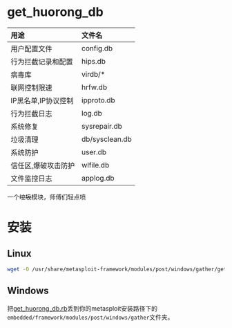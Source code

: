 # get_huorong_db

| 用途                | 文件名         |
| :------------------ | :------------- |
| 用户配置文件        | config.db      |
| 行为拦截记录和配置  | hips.db        |
| 病毒库              | virdb/*        |
| 联网控制限速        | hrfw.db        |
| IP黑名单,IP协议控制 | ipproto.db     |
| 行为拦截日志        | log.db         |
| 系统修复            | sysrepair.db   |
| 垃圾清理            | db/sysclean.db |
| 系统防护            | user.db        |
| 信任区,爆破攻击防护 | wlfile.db      |
| 文件监控日志        | applog.db      |

一个~~垃圾~~模块，师傅们轻点喷

# 安装

## Linux

```bash
wget -O /usr/share/metasploit-framework/modules/post/windows/gather/get_huorong_db.rb https://raw.githubusercontent.com/2096779623/get_huorong_db/main/get_huorong_db.rb
```

## Windows

把[get_huorong_db.rb](https://raw.githubusercontent.com/2096779623/get_huorong_db/main/get_huorong_db.rb)丢到你的metasploit安装路径下的`embedded/framework/modules/post/windows/gather`文件夹。
